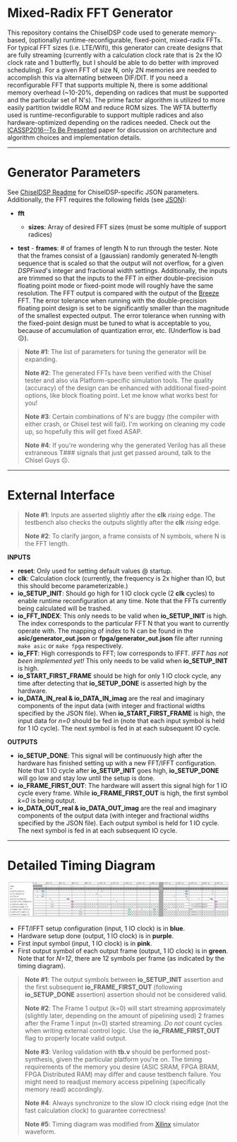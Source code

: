 Mixed-Radix FFT Generator
===================

This repository contains the ChiselDSP code used to generate memory-based, (optionally) runtime-reconfigurable, fixed-point, mixed-radix FFTs. For typical FFT sizes (i.e. LTE/Wifi), this generator can create designs that are fully streaming (currently with a calculation clock rate that is 2x the IO clock rate and 1 butterfly, but I should be able to do better with improved scheduling). For a given FFT of size N, only 2N memories are needed to accomplish this via alternating between DIF/DIT. If you need a reconfigurable FFT that supports multiple N, there is some additional memory overhead (~10-20%, depending on radices that must be supported and the particular set of N's). The prime factor algorithm is utilized to more easily partition twiddle ROM and reduce ROM sizes. The WFTA butterfly used is runtime-reconfigurable to support multiple radices and also hardware-optimized depending on the radices needed. Check out the [ICASSP2016--To Be Presented](#) paper for discussion on architecture and algorithm choices and implementation details.

----------

Generator Parameters
===============

See [ChiselDSP Readme](https://github.com/shunshou/ChiselEnvironment/blob/master/README.md) for ChiselDSP-specific JSON parameters. Additionally, the FFT requires the following fields (see [JSON](resources/FFT.json)):

- **fft**
     - **sizes**: Array of desired FFT sizes (must be some multiple of support radices)

- **test**
      - **frames**:  # of frames of length N to run through the tester. Note that the frames consist of a (gaussian) randomly generated N-length sequence that is scaled so that the output will not overflow, for a given *DSPFixed*'s integer and fractional width settings. Additionally, the inputs are trimmed so that the inputs to the FFT in either double-precision floating point mode or fixed-point mode will roughly have the same resolution. The FFT output is compared with the output of the [Breeze](https://github.com/scalanlp/breeze) FFT. The error tolerance when running with the double-precision floating point design is set to be significantly smaller than the magnitude of the smallest expected output. The error tolerance when running with the fixed-point design must be tuned to what is acceptable to you, because of accumulation of quantization error, etc. (Underflow is bad ☹).

> **Note #1**: The list of parameters for tuning the generator will be expanding.
>
> **Note #2**: The generated FFTs have been verified with the Chisel tester and also via Platform-specific simulation tools. The quality (accuracy) of the design can be enhanced with additional fixed-point options, like block floating point. Let me know what works best for you!
>
> **Note #3**: Certain combinations of N's are buggy (the compiler with either crash, or Chisel test will fail). I'm working on cleaning my code up, so hopefully this will get fixed ASAP.
>
> **Note #4**: If you're wondering why the generated Verilog has all these extraneous T### signals that just get passed around, talk to the Chisel Guys ☹.

----------

External Interface
===============

> **Note #1**: Inputs are asserted slightly after the **clk** *rising* edge. The testbench also checks the outputs slightly after the **clk** *rising* edge.
>
> **Note #2**: To clarify jargon, a frame consists of N symbols, where N is the FFT length.

**INPUTS**

- **reset**: Only used for setting default values @ startup.
- **clk**: Calculation clock (currently, the frequency is 2x higher than IO, but this should become parameterizable.)
- **io_SETUP_INIT**: Should go high for 1 IO clock cycle (2 **clk** cycles) to enable runtime reconfiguration at any time. Note that the FFTs currently being calculated will be trashed.
- **io_FFT_INDEX**: This only needs to be valid when **io_SETUP_INIT** is high. The index corresponds to the particular FFT N that you want to currently operate with. The mapping of index to N can be found in the **asic/generator_out.json** or **fpga/generator_out.json** file after running `make asic` or `make fpga` respectively.
- **io_FFT**: High corresponds to FFT; low corresponds to IFFT. *IFFT has not been implemented yet!* This only needs to be valid when **io_SETUP_INIT** is high.
- **io_START_FIRST_FRAME** should be high for only 1 IO clock cycle, any time after detecting that **io_SETUP_DONE** is asserted high by the hardware.
- **io_DATA_IN_real & io_DATA_IN_imag** are the real and imaginary components of the input data (with integer and fractional widths specified by the JSON file). When **io_START_FIRST_FRAME** is high, the input data for *n=0* should be fed in (note that each input symbol is held for 1 IO cycle). The next symbol is fed in at each subsequent IO cycle.

**OUTPUTS**

- **io_SETUP_DONE**: This signal will be continuously high after the hardware has finished setting up with a new FFT/IFFT configuration. Note that 1 IO cycle after **io_SETUP_INIT** goes high, **io_SETUP_DONE** will go low and stay low until the setup is done.
- **io_FRAME_FIRST_OUT**: The hardware will assert this signal high for 1 IO cycle every frame. While **io_FRAME_FIRST_OUT** is high, the first symbol *k=0* is being output.
- **io_DATA_OUT_real & io_DATA_OUT_imag** are the real and imaginary components of the output data (with integer and fractional widths specified by the JSON file). Each output symbol is held for 1 IO cycle. The next symbol is fed in at each subsequent IO cycle.

----------

Detailed Timing Diagram
===============

![Timing Diagram from Xilinx Simulation](docs/timing.png)


- FFT/IFFT setup configuration (input, 1 IO clock) is in **blue**.
- Hardware setup done (output, 1 IO clock) is in **purple**.
- First input symbol (input, 1 IO clock) is in **pink**.
- First output symbol of each output frame (output, 1 IO clock) is in **green**. Note that for *N=12*, there are 12 symbols per frame (as indicated by the timing diagram).

> **Note #1**: The output symbols between **io_SETUP_INIT** assertion and the first subsequent **io_FRAME_FIRST_OUT** (following **io_SETUP_DONE** assertion) assertion should not be considered valid.
>
> **Note #2**: The Frame 1 output (k=0) will start streaming approximately (slightly later, depending on the amount of pipelining used) 2 frames after the Frame 1 input (n=0) started streaming. *Do not* count cycles when writing external control logic. Use the **io_FRAME_FIRST_OUT** flag to properly locate valid output.
>
> **Note #3**: Verilog validation with **tb.v** should be performed post-synthesis, given the particular platform you're on. The timing requirements of the memory you desire (ASIC SRAM, FPGA BRAM, FPGA Distributed RAM) may differ and cause testbench failure. You might need to readjust memory access pipelining (specifically memory read) accordingly.
>
> **Note #4**: Always synchronize to the slow IO clock rising edge (not the fast calculation clock) to guarantee correctness!
>
> **Note #5**: Timing diagram was modified from [Xilinx](http://www.xilinx.com) simulator waveform.
